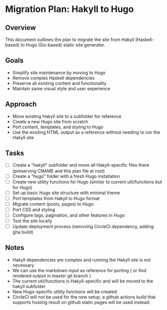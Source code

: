 # Migration Plan: Hakyll to Hugo

## Overview
This document outlines the plan to migrate the site from Hakyll (Haskell-based) to Hugo (Go-based) static site generator.

## Goals
- Simplify site maintenance by moving to Hugo
- Remove complex Haskell dependencies
- Preserve all existing content and functionality
- Maintain same visual style and user experience

## Approach
- Move existing Hakyll site to a subfolder for reference
- Create a new Hugo site from scratch
- Port content, templates, and styling to Hugo
- Use the existing HTML output as a reference without needing to run the Hakyll site

## Tasks
- [ ] Create a "hakyll" subfolder and move all Hakyll-specific files there (preserving CNAME and this plan file at root)
- [ ] Create a "hugo" folder with a fresh Hugo installation
- [ ] Create new utility functions for Hugo (similar to current util/functions but for Hugo)
- [ ] Set up basic Hugo site structure with minimal theme
- [ ] Port templates from Hakyll to Hugo format
- [ ] Migrate content (posts, pages) to Hugo
- [ ] Port CSS and styling
- [ ] Configure tags, pagination, and other features in Hugo
- [ ] Test the site locally
- [ ] Update deployment process (removing CircleCI dependency, adding gha build)

## Notes
- Hakyll dependencies are complex and running the Hakyll site is not necessary
- We can use the markdown input as reference for porting ( or find rendered output in master git branch )
- The current util/functions is Hakyll-specific and will be moved to the hakyll subfolder
- New Hugo-specific utility functions will be created
- CircleCI will not be used for the new setup, a github actions build that supports hosting result on github static pages will be used instead.